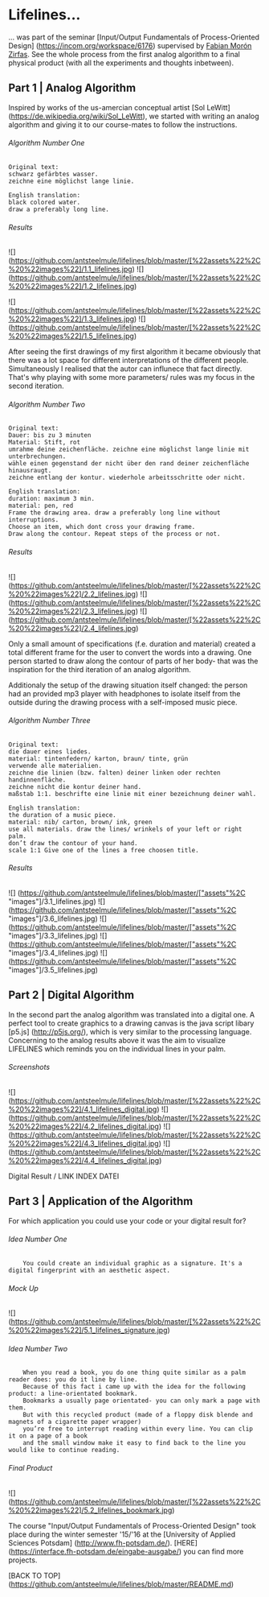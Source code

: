 # Lifelines...

... was part of the seminar [Input/Output Fundamentals of Process-Oriented Design] (https://incom.org/workspace/6176) supervised by [Fabian Morón Zirfas](https://github.com/fabiantheblind).
See the whole process from the first analog algorithm to a final physical product (with all the experiments and thoughts inbetween).

Part 1 | Analog Algorithm
----------

Inspired by works of the us-amercian conceptual artist [Sol LeWitt] (https://de.wikipedia.org/wiki/Sol_LeWitt), we started with writing an analog algorithm and giving it to our course-mates to follow the instructions.

###### Algorithm Number One
    Original text:
    schwarz gefärbtes wasser.
    zeichne eine möglichst lange linie.
  
    English translation:
    black colored water.
    draw a preferably long line.
  
###### Results  
![] (https://github.com/antsteelmule/lifelines/blob/master/[%22assets%22%2C%20%22images%22]/1.1_lifelines.jpg) 
![] (https://github.com/antsteelmule/lifelines/blob/master/[%22assets%22%2C%20%22images%22]/1.2_lifelines.jpg)

![] (https://github.com/antsteelmule/lifelines/blob/master/[%22assets%22%2C%20%22images%22]/1.3_lifelines.jpg)
![] (https://github.com/antsteelmule/lifelines/blob/master/[%22assets%22%2C%20%22images%22]/1.5_lifelines.jpg)

After seeing the first drawings of my first algorithm it became obviously that there was a lot space for different interpretations of the different people. Simultaneously I realised that the autor can influnece that fact directly. That's why playing with some more parameters/ rules was my focus in the second iteration. 



###### Algorithm Number Two
    Original text:
    Dauer: bis zu 3 minuten
    Material: Stift, rot
    umrahme deine zeichenfläche. zeichne eine möglichst lange linie mit unterbrechungen. 
    wähle einen gegenstand der nicht über den rand deiner zeichenfläche hinausraugt. 
    zeichne entlang der kontur. wiederhole arbeitsschritte oder nicht.
  
    English translation:
    duration: maximum 3 min.
    material: pen, red
    Frame the drawing area. draw a preferably long line without interruptions. 
    Choose an item, which dont cross your drawing frame. 
    Draw along the contour. Repeat steps of the process or not.
  
###### Results  
![] (https://github.com/antsteelmule/lifelines/blob/master/[%22assets%22%2C%20%22images%22]/2.2_lifelines.jpg)
![] (https://github.com/antsteelmule/lifelines/blob/master/[%22assets%22%2C%20%22images%22]/2.3_lifelines.jpg)
![] (https://github.com/antsteelmule/lifelines/blob/master/[%22assets%22%2C%20%22images%22]/2.4_lifelines.jpg)

Only a small amount of specifications (f.e. duration and material)  created a total different frame for the user to convert the words into a drawing. One person started to draw along the contour of parts of her body- that was the inspiration for the third iteration of an analog algorithm. 

Additionaly the setup of the drawing situation itself changed: the person had an provided mp3 player with headphones to isolate itself from the outside during the drawing process with a self-imposed music piece.


###### Algorithm Number Three
    Original text:
    die dauer eines liedes.
    material: tintenfedern/ karton, braun/ tinte, grün
    verwende alle materialien.
    zeichne die linien (bzw. falten) deiner linken oder rechten handinnenfläche.
    zeichne nicht die kontur deiner hand.
    maßstab 1:1. beschrifte eine linie mit einer bezeichnung deiner wahl.
  
    English translation:
    the duration of a music piece. 
    material: nib/ carton, brown/ ink, green
    use all materials. draw the lines/ wrinkels of your left or right palm. 
    don’t draw the contour of your hand. 
    scale 1:1 Give one of the lines a free choosen title.
  
###### Results  
![] (https://github.com/antsteelmule/lifelines/blob/master/["assets"%2C "images"]/3.1_lifelines.jpg)
![] (https://github.com/antsteelmule/lifelines/blob/master/["assets"%2C "images"]/3.6_lifelines.jpg)
![] (https://github.com/antsteelmule/lifelines/blob/master/["assets"%2C "images"]/3.3_lifelines.jpg)
![] (https://github.com/antsteelmule/lifelines/blob/master/["assets"%2C "images"]/3.4_lifelines.jpg)
![] (https://github.com/antsteelmule/lifelines/blob/master/["assets"%2C "images"]/3.5_lifelines.jpg)


Part 2 | Digital Algorithm
----------
In the second part the analog algorithm was translated into a digital one. A perfect tool to create graphics to a drawing canvas is the java script libary [p5.js] (http://p5js.org/), which is very similar to the processing language.
Concerning to the analog results above it was the aim to visualize LIFELINES which reminds you on the individual lines in your palm.

###### Screenshots
![] (https://github.com/antsteelmule/lifelines/blob/master/[%22assets%22%2C%20%22images%22]/4.1_lifelines_digital.jpg)
![] (https://github.com/antsteelmule/lifelines/blob/master/[%22assets%22%2C%20%22images%22]/4.2_lifelines_digital.jpg)
![] (https://github.com/antsteelmule/lifelines/blob/master/[%22assets%22%2C%20%22images%22]/4.3_lifelines_digital.jpg)
![] (https://github.com/antsteelmule/lifelines/blob/master/[%22assets%22%2C%20%22images%22]/4.4_lifelines_digital.jpg)

Digital Result / LINK INDEX DATEI


Part 3 | Application of the Algorithm
----------

For which application you could use your code or your digital result for? 

###### Idea Number One
        You could create an individual graphic as a signature. It's a digital fingerprint with an aesthetic aspect.

###### Mock Up
![] (https://github.com/antsteelmule/lifelines/blob/master/[%22assets%22%2C%20%22images%22]/5.1_lifelines_signature.jpg)


###### Idea Number Two
        When you read a book, you do one thing quite similar as a palm reader does: you do it line by line. 
        Because of this fact i came up with the idea for the following product: a line-orientated bookmark. 
        Bookmarks a usually page orientated- you can only mark a page with them. 
        But with this recycled product (made of a floppy disk blende and magnets of a cigarette paper wrapper) 
        you’re free to interrupt reading within every line. You can clip it on a page of a book 
        and the small window make it easy to find back to the line you would like to continue reading.

###### Final Product
![] (https://github.com/antsteelmule/lifelines/blob/master/[%22assets%22%2C%20%22images%22]/5.2_lifelines_bookmark.jpg)






The course "Input/Output Fundamentals of Process-Oriented Design" took place during the winter semester '15/'16 at the [University of Applied Sciences Potsdam] (http://www.fh-potsdam.de/). [HERE] (https://interface.fh-potsdam.de/eingabe-ausgabe/) you can find more projects.

[BACK TO TOP] (https://github.com/antsteelmule/lifelines/blob/master/README.md)




